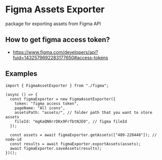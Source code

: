 # Figma Assets Exporter

package for exporting assets from Figma API

## How to get figma access token?

- https://www.figma.com/developers/api?fuid=1432579692283177650#access-tokens

## Examples

```
import { FigmaAssetExporter } from "./figma";

(async () => {
  const figmaExporter = new FigmaAssetExporter({
    token: "figma access token",
    pageName: "All icons",
    assetsPath: "assets/", // folder path that you want to store assets
    fileId: "mgKaQN0rrDKx9FrfbtNJE0", // figma fileId
  });

  const assets = await figmaExporter.getAssets(["489-220448"]); // node-id
  const results = await figmaExporter.exportAssets(assets);
  await figmaExporter.saveAssets(results);
})();


```
